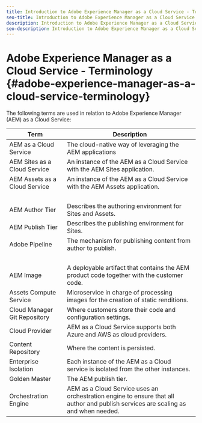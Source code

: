```yaml
---
title: Introduction to Adobe Experience Manager as a Cloud Service - Terminology
seo-title: Introduction to Adobe Experience Manager as a Cloud Service - Terminology
description: Introduction to Adobe Experience Manager as a Cloud Service - Terminology. 
seo-description: Introduction to Adobe Experience Manager as a Cloud Service - Terminology. 
---
```


# Adobe Experience Manager as a Cloud Service - Terminology {#adobe-experience-manager-as-a-cloud-service-terminology}

The following terms are used in relation to Adobe Experience Manager (AEM) as a Cloud Service:

<!-- Needs a review 
eg
- Golden Master
- Could Provider
- -->

<!-- The third section of the table should be alphabetic -->

|Term|Description|
|---|---|
|AEM as a Cloud Service|The cloud-native way of leveraging the AEM applications|
|AEM Sites as a Cloud Service|An instance of the AEM as a Cloud Service with the AEM Sites application.|
|AEM Assets as a Cloud Service|An instance of the AEM as a Cloud Service with the AEM Assets application.|
| &nbsp; | &nbsp; |
|AEM Author Tier|Describes the authoring environment for Sites and Assets.|
|AEM Publish Tier|Describes the publishing environment for Sites.|
|Adobe Pipeline|The mechanism for publishing content from author to publish.|
| &nbsp; | &nbsp; |
|AEM Image|A deployable artifact that contains the AEM product code together with the customer code.|
|Assets Compute Service|Microservice in charge of processing images for the creation of static renditions.|
|Cloud Manager Git Repository|Where customers store their code and configuration settings.|
|Cloud Provider|AEM as a Cloud Service supports both Azure and AWS as cloud providers.|
|Content Repository|Where the content is persisted.|
|Enterprise Isolation|Each instance of the AEM as a Cloud service is isolated from the other instances.|
|Golden Master|The AEM publish tier.|
|Orchestration Engine|AEM as a Cloud Service uses an orchestration engine to ensure that all author and publish services are scaling as and when needed.|
